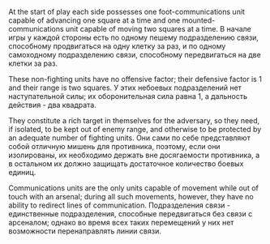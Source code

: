 
At the start of play each side possesses one foot-communications unit capable of advancing one square at a time and one mounted-communications unit capable of moving two squares at a time.
В начале игры у каждой стороны есть по одному пешему подразделению связи, способному продвигаться на одну клетку за раз, и по одному самоходному подразделению связи, способному передвигаться на две клетки за раз.

These non-fighting units have no offensive factor; their defensive factor is 1 and their range is two squares.
У этих небоевых подразделений нет наступательной силы; их оборонительная сила равна 1, а дальность действия - два квадрата.

They constitute a rich target in themselves for the adversary, so they need, if isolated, to be kept out of enemy range, and otherwise to be protected by an adequate number of fighting units.
Они сами по себе представляют собой отличную мишень для противника, поэтому, если они изолированы, их необходимо держать вне досягаемости противника, а в остальном их должно защищать достаточное количество боевых единиц.

Communications units are the only units capable of movement while out of touch with an arsenal; during all such movements, however, they have no ability to redirect lines of communication.
Подразделения связи - единственные подразделения, способные передвигаться без связи с арсеналом; однако во время всех таких перемещений у них нет возможности перенаправлять линии связи.